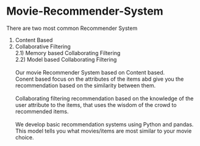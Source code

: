 # Movie-Recommender-System
There are two most common Recommender System
1) Content Based
2) Collaborative Filtering\
  2.1) Memory based Collaborating Filtering\
  2.2) Model based Collaborating Filtering\
\
Our movie Recommender System based on Content based.\
Conent based focus on the attributes of the items abd give you the recommendation based on the similarity between them.\
\
Collaborating filtering recommendation based on the knowledge of the user attribute to the items, that uses the wisdom of the crowd to recommended items.\
\
We develop basic recommendation systems using Python and pandas.\
This model tells you what movies/items are most similar to your movie choice.
